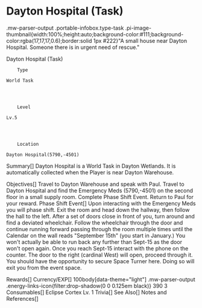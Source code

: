 # Dayton Hospital (Task)

.mw-parser-output .portable-infobox.type-task .pi-image-thumbnail{width:100%;height:auto;background-color:#111;background-color:rgba(17,17,17,0.6);border:solid 1px #222}"A small house near Dayton Hospital. Someone there is in urgent need of rescue."

Dayton Hospital (Task)

	

	
		Type
	
	World Task



	
		Level
	
	Lv.5



	
		Location
	
	Dayton Hospital(5790,-4501)





Summary[]
Dayton Hospital is a World Task in Dayton Wetlands. It is automatically collected when the Player is near Dayton Warehouse.

Objectives[]
Travel to Dayton Warehouse and speak with Paul.
Travel to Dayton Hospital and find the Emergency Meds (5790,-4501) on the second floor in a small supply room.
Complete Phase Shift Event.
Return to Paul for your reward.
Phase Shift Event[]
Upon interacting with the Emergency Meds you will phase shift. Exit the room and head down the hallway, then follow the hall to the left.
After a set of doors close in front of you, turn around and find a deviated wheelchair.
Follow the wheelchair through the door and continue running forward passing through the room multiple times until the Calendar on the wall reads "September 15th" (you start in January.) You won't actually be able to run back any further than Sept-15 as the door won't open again.
Once you reach Sept-15 interact with the phone on the counter. The door to the right (cardinal West) will open, proceed through it.
You should have the opportunity to secure Space Turner here. Doing so will exit you from the event space.

Rewards[]
Currency/EXP[]
 100body[data-theme="light"] .mw-parser-output .energy-links-icon{filter:drop-shadow(0 0 0.125em black)}
390
 3
Consumables[]
Eclipse Cortex Lv. 1
Trivia[]
See Also[]
Notes and References[]
